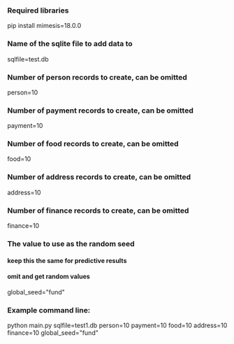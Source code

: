 ### Required libraries
pip install mimesis=18.0.0

### Name of the sqlite file to add data to
sqlfile=test.db

### Number of person records to create, can be omitted
person=10

### Number of payment records to create, can be omitted
payment=10

### Number of food records to create, can be omitted
food=10

### Number of address records to create, can be omitted
address=10

### Number of finance records to create, can be omitted
finance=10

### The value to use as the random seed
#### keep this the same for predictive results
#### omit and get random values
global_seed="fund"

### Example command line: 
python main.py sqlfile=test1.db person=10 payment=10 food=10 address=10 finance=10 global_seed="fund"
